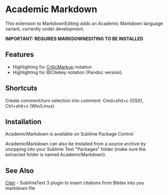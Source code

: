 
# Academic Markdown
This extension to MarkdownEditing adds an Academic Markdown language variant, currently under development.

**IMPORTANT: REQUIRES MARKDOWNEDITING TO BE INSTALLED**

## Features
- Highlighting for [CriticMarkup](http://criticmarkup.com/) notation
- Highlighting for @Citekey notation (Pandoc version).

## Shortcuts
Create comment/turn selection into comment: Cmd+shit+c (OSX), Ctrl+shit+c (Win/Linux)


## Installation
AcademicMarkdown is available on Sublime Package Control

AcademicMarkdown can also be installed from a source archive by unzipping into your Sublime Text "Packages" folder (make sure the extracted folder is named AcademicMarkdown).

## See Also

[Citer](https://github.com/mangecoeur/Citer) - SublimeText 3 plugin to insert citations from Bibtex into you markdown file
